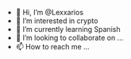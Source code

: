 - 👋 Hi, I’m @Lexxarios   
- 👀 I’m interested in crypto
- 🌱 I’m currently learning Spanish
- 💞️ I’m looking to collaborate on ...
- 📫 How to reach me ...

<!---
Lexxarios/Lexxarios is a ✨ special ✨ repository because its `README.md` (this file) appears on your GitHub profile.
You can click the Preview link to take a look at your changes.
--->
